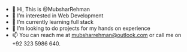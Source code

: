 - 👋 Hi, This is @MubsharRehman
- 👀 I’m interested in Web Development 
- 🌱 I’m currently learning full stack 
- 💞️ I’m looking to do projects for my hands on experience 
- 📫 You can reach me at mubsharrehman@outlook.com or call me on +92 323 5986 640.

<!---
MubsharRehman/MubsharRehman is a ✨ special ✨ repository because its `README.md` (this file) appears on your GitHub profile.
You can click the Preview link to take a look at your changes.
--->
